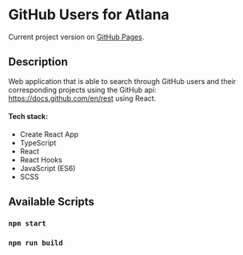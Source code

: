 # GitHub Users for Atlana

Current project version on [GitHub Pages](https://nimbleninja.github.io/github-users/).

## Description

Web application that is able to search through GitHub users and their corresponding projects using the GitHub api: https://docs.github.com/en/rest using React.

#### Tech stack:

- Create React App
- TypeScript
- React
- React Hooks
- JavaScript (ES6)
- SCSS

## Available Scripts

### `npm start`

### `npm run build`
